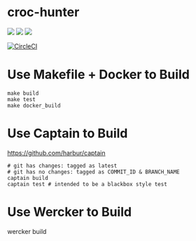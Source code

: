 # croc-hunter

[![](https://images.microbadger.com/badges/image/lachlanevenson/croc-hunter.svg)](http://microbadger.com/images/lachlanevenson/croc-hunter "Get your own image badge on microbadger.com")
[![](https://images.microbadger.com/badges/version/lachlanevenson/croc-hunter.svg)](http://microbadger.com/images/lachlanevenson/croc-hunter "Get your own version badge on microbadger.com")
[![](https://images.microbadger.com/badges/commit/lachlanevenson/croc-hunter.svg)](http://microbadger.com/images/lachlanevenson/croc-hunter "Get your own commit badge on microbadger.com")

[![CircleCI](https://circleci.com/gh/lachie83/croc-hunter.svg?style=svg)](https://circleci.com/gh/lachie83/croc-hunter)

# Use Makefile + Docker to Build

```
make build
make test
make docker_build
```

# Use Captain to Build

https://github.com/harbur/captain

```
# git has changes: tagged as latest
# git has no changes: tagged as COMMIT_ID & BRANCH_NAME
captain build
captain test # intended to be a blackbox style test
```

# Use Wercker to Build

wercker build
